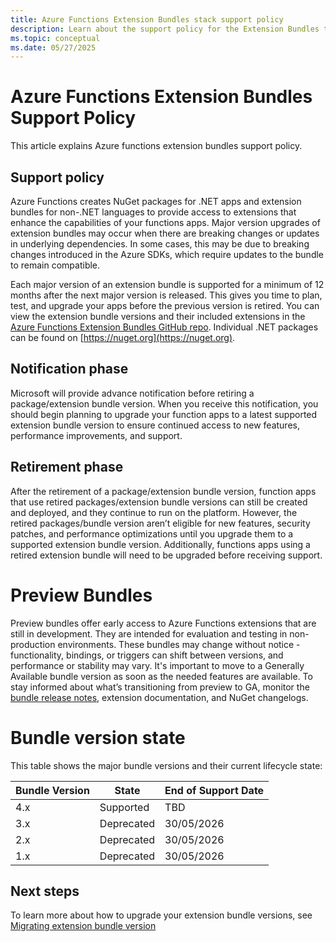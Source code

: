 ```yaml
---
title: Azure Functions Extension Bundles stack support policy
description: Learn about the support policy for the Extension Bundles that Azure Functions supports.
ms.topic: conceptual
ms.date: 05/27/2025
---
```



# Azure Functions Extension Bundles Support Policy

This article explains Azure functions extension bundles support policy. 

## Support policy 

Azure Functions creates NuGet packages for .NET apps and extension bundles for non-.NET languages to provide access to extensions that enhance the capabilities of your functions apps. Major version upgrades of extension bundles may occur when there are breaking changes or updates in underlying dependencies. In some cases, this may be due to breaking changes introduced in the Azure SDKs, which require updates to the bundle to remain compatible.  

Each major version of an extension bundle is supported for a minimum of 12 months after the next major version is released. This gives you time to plan, test, and upgrade your apps before the previous version is retired. You can view the extension bundle versions and their included extensions in the [Azure Functions Extension Bundles GitHub repo](https://github.com/Azure/azure-functions-extension-bundles/releases). Individual .NET packages can be found on [https://nuget.org](https://nuget.org). 

## Notification phase 

Microsoft will provide advance notification before retiring a package/extension bundle version. When you receive this notification, you should begin planning to upgrade your function apps to a latest supported extension bundle version to ensure continued access to new features, performance improvements, and support. 

## Retirement phase 

After the retirement of a package/extension bundle version, function apps that use retired packages/extension bundle versions can still be created and deployed, and they continue to run on the platform. However, the retired packages/bundle version aren’t eligible for new features, security patches, and performance optimizations until you upgrade them to a supported extension bundle version. Additionally, functions apps using a retired extension bundle will need to be upgraded before receiving support. 

# Preview Bundles

Preview bundles offer early access to Azure Functions extensions that are still in development. They are intended for evaluation and testing in non-production environments. These bundles may change without notice - functionality, bindings, or triggers can shift between versions, and performance or stability may vary. It's important to move to a Generally Available bundle version as soon as the needed features are available.
To stay informed about what’s transitioning from preview to GA, monitor the [bundle release notes](https://github.com/Azure/azure-functions-extension-bundles/releases), extension documentation, and NuGet changelogs.

# Bundle version state 

This table shows the major bundle versions and their current lifecycle state: 

| Bundle Version | State      | End of Support Date |
|----------------|------------|---------------------|
| 4.x            | Supported  | TBD                 |
| 3.x            | Deprecated | 30/05/2026          |
| 2.x            | Deprecated | 30/05/2026          |
| 1.x            | Deprecated | 30/05/2026          |

## Next steps 

To learn more about how to upgrade your extension bundle versions, see [Migrating extension bundle version](https://learn.microsoft.com/en-us/azure/azure-functions/migrating-extension-bundle-version)
